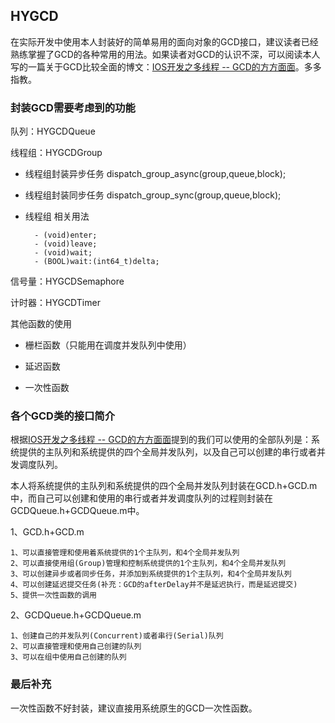 ## HYGCD

在实际开发中使用本人封装好的简单易用的面向对象的GCD接口，建议读者已经熟练掌握了GCD的各种常用的用法。如果读者对GCD的认识不深，可以阅读本人写的一篇关于GCD比较全面的博文：[IOS开发之多线程 -- GCD的方方面面](http://www.cnblogs.com/goodboy-heyang/p/5271513.html)。多多指教。

### 封装GCD需要考虑到的功能

队列：HYGCDQueue

线程组：HYGCDGroup

+ 线程组封装异步任务
	dispatch_group_async(group,queue,block);

+ 线程组封装同步任务
	dispatch_group_sync(group,queue,block);

+ 线程组 
	相关用法
	
		- (void)enter;
		- (void)leave;
		- (void)wait;
		- (BOOL)wait:(int64_t)delta;

信号量：HYGCDSemaphore



计时器：HYGCDTimer



其他函数的使用

+ 栅栏函数（只能用在调度并发队列中使用）
	
+ 延迟函数

+ 一次性函数

### 各个GCD类的接口简介

根据[IOS开发之多线程 -- GCD的方方面面](http://www.cnblogs.com/goodboy-heyang/p/5271513.html)提到的我们可以使用的全部队列是：系统提供的主队列和系统提供的四个全局并发队列，以及自己可以创建的串行或者并发调度队列。

本人将系统提供的主队列和系统提供的四个全局并发队列封装在GCD.h+GCD.m中，而自己可以创建和使用的串行或者并发调度队列的过程则封装在GCDQueue.h+GCDQueue.m中。

1、GCD.h+GCD.m


```objc
1、可以直接管理和使用着系统提供的1个主队列，和4个全局并发队列
2、可以直接使用组(Group)管理和控制系统提供的1个主队列，和4个全局并发队列
3、可以创建异步或者同步任务，并添加到系统提供的1个主队列，和4个全局并发队列
4、可以创建延迟提交任务(补充：GCD的afterDelay并不是延迟执行，而是延迟提交)
5、提供一次性函数的调用
```

2、GCDQueue.h+GCDQueue.m

```objc
1、创建自己的并发队列(Concurrent)或者串行(Serial)队列
2、可以直接管理和使用自己创建的队列
3、可以在组中使用自己创建的队列
```



### 最后补充

一次性函数不好封装，建议直接用系统原生的GCD一次性函数。


